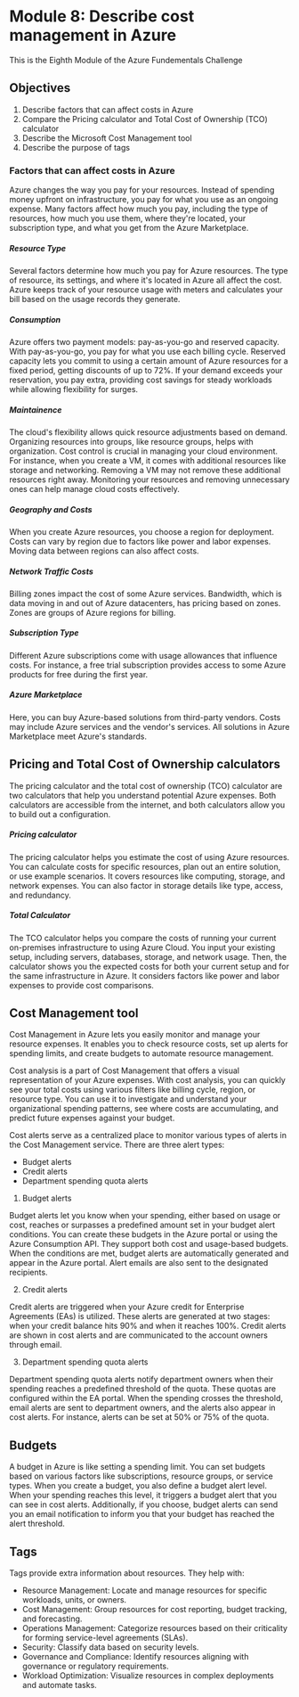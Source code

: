 # Module 8: Describe cost management in Azure

This is the Eighth Module of the Azure Fundementals Challenge

## Objectives

1. Describe factors that can affect costs in Azure
2. Compare the Pricing calculator and Total Cost of Ownership (TCO) calculator
3. Describe the Microsoft Cost Management tool
4. Describe the purpose of tags

### Factors that can affect costs in Azure

Azure changes the way you pay for your resources. Instead of spending money upfront on infrastructure, you pay for what you use as an ongoing expense. Many factors affect how much you pay, including the type of resources, how much you use them, where they're located, your subscription type, and what you get from the Azure Marketplace.

##### Resource Type

Several factors determine how much you pay for Azure resources. The type of resource, its settings, and where it's located in Azure all affect the cost. Azure keeps track of your resource usage with meters and calculates your bill based on the usage records they generate.

##### Consumption

Azure offers two payment models: pay-as-you-go and reserved capacity. With pay-as-you-go, you pay for what you use each billing cycle. Reserved capacity lets you commit to using a certain amount of Azure resources for a fixed period, getting discounts of up to 72%. If your demand exceeds your reservation, you pay extra, providing cost savings for steady workloads while allowing flexibility for surges.

##### Maintainence

The cloud's flexibility allows quick resource adjustments based on demand. Organizing resources into groups, like resource groups, helps with organization. Cost control is crucial in managing your cloud environment. For instance, when you create a VM, it comes with additional resources like storage and networking. Removing a VM may not remove these additional resources right away. Monitoring your resources and removing unnecessary ones can help manage cloud costs effectively.

##### Geography and Costs
When you create Azure resources, you choose a region for deployment. Costs can vary by region due to factors like power and labor expenses. Moving data between regions can also affect costs.

##### Network Traffic Costs
Billing zones impact the cost of some Azure services. Bandwidth, which is data moving in and out of Azure datacenters, has pricing based on zones. Zones are groups of Azure regions for billing.

##### Subscription Type
Different Azure subscriptions come with usage allowances that influence costs. For instance, a free trial subscription provides access to some Azure products for free during the first year.

##### Azure Marketplace
Here, you can buy Azure-based solutions from third-party vendors. Costs may include Azure services and the vendor's services. All solutions in Azure Marketplace meet Azure's standards.

## Pricing and Total Cost of Ownership calculators

The pricing calculator and the total cost of ownership (TCO) calculator are two calculators that help you understand potential Azure expenses. Both calculators are accessible from the internet, and both calculators allow you to build out a configuration. 

##### Pricing calculator 

The pricing calculator helps you estimate the cost of using Azure resources. You can calculate costs for specific resources, plan out an entire solution, or use example scenarios. It covers resources like computing, storage, and network expenses. You can also factor in storage details like type, access, and redundancy.

##### Total Calculator

The TCO calculator helps you compare the costs of running your current on-premises infrastructure to using Azure Cloud. You input your existing setup, including servers, databases, storage, and network usage. Then, the calculator shows you the expected costs for both your current setup and for the same infrastructure in Azure. It considers factors like power and labor expenses to provide cost comparisons.

## Cost Management tool

Cost Management in Azure lets you easily monitor and manage your resource expenses. It enables you to check resource costs, set up alerts for spending limits, and create budgets to automate resource management.

Cost analysis is a part of Cost Management that offers a visual representation of your Azure expenses. With cost analysis, you can quickly see your total costs using various filters like billing cycle, region, or resource type. You can use it to investigate and understand your organizational spending patterns, see where costs are accumulating, and predict future expenses against your budget.

Cost alerts serve as a centralized place to monitor various types of alerts in the Cost Management service. There are three alert types:
- Budget alerts
- Credit alerts
- Department spending quota alerts

1. Budget alerts 

Budget alerts let you know when your spending, either based on usage or cost, reaches or surpasses a predefined amount set in your budget alert conditions. You can create these budgets in the Azure portal or using the Azure Consumption API. They support both cost and usage-based budgets. When the conditions are met, budget alerts are automatically generated and appear in the Azure portal. Alert emails are also sent to the designated recipients.

2. Credit alerts 

Credit alerts are triggered when your Azure credit for Enterprise Agreements (EAs) is utilized. These alerts are generated at two stages: when your credit balance hits 90% and when it reaches 100%. Credit alerts are shown in cost alerts and are communicated to the account owners through email.

3. Department spending quota alerts

Department spending quota alerts notify department owners when their spending reaches a predefined threshold of the quota. These quotas are configured within the EA portal. When the spending crosses the threshold, email alerts are sent to department owners, and the alerts also appear in cost alerts. For instance, alerts can be set at 50% or 75% of the quota.

## Budgets

A budget in Azure is like setting a spending limit. You can set budgets based on various factors like subscriptions, resource groups, or service types. When you create a budget, you also define a budget alert level. When your spending reaches this level, it triggers a budget alert that you can see in cost alerts. Additionally, if you choose, budget alerts can send you an email notification to inform you that your budget has reached the alert threshold.

## Tags
Tags provide extra information about resources. They help with:

- Resource Management: Locate and manage resources for specific workloads, units, or owners.
- Cost Management: Group resources for cost reporting, budget tracking, and forecasting.
- Operations Management: Categorize resources based on their criticality for forming service-level agreements (SLAs).
- Security: Classify data based on security levels.
- Governance and Compliance: Identify resources aligning with governance or regulatory requirements.
- Workload Optimization: Visualize resources in complex deployments and automate tasks.
